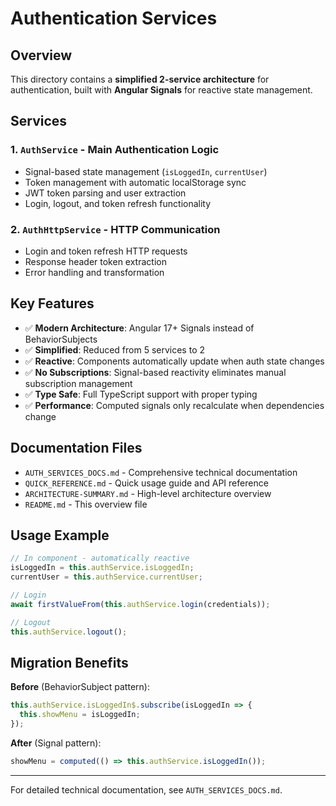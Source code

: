 # Authentication Services

## Overview

This directory contains a **simplified 2-service architecture** for authentication, built with **Angular Signals** for reactive state management.

## Services

### 1. `AuthService` - Main Authentication Logic

- Signal-based state management (`isLoggedIn`, `currentUser`)
- Token management with automatic localStorage sync
- JWT token parsing and user extraction
- Login, logout, and token refresh functionality

### 2. `AuthHttpService` - HTTP Communication

- Login and token refresh HTTP requests
- Response header token extraction
- Error handling and transformation

## Key Features

- ✅ **Modern Architecture**: Angular 17+ Signals instead of BehaviorSubjects
- ✅ **Simplified**: Reduced from 5 services to 2
- ✅ **Reactive**: Components automatically update when auth state changes
- ✅ **No Subscriptions**: Signal-based reactivity eliminates manual subscription management
- ✅ **Type Safe**: Full TypeScript support with proper typing
- ✅ **Performance**: Computed signals only recalculate when dependencies change

## Documentation Files

- `AUTH_SERVICES_DOCS.md` - Comprehensive technical documentation
- `QUICK_REFERENCE.md` - Quick usage guide and API reference  
- `ARCHITECTURE-SUMMARY.md` - High-level architecture overview
- `README.md` - This overview file

## Usage Example

```typescript
// In component - automatically reactive
isLoggedIn = this.authService.isLoggedIn;
currentUser = this.authService.currentUser;

// Login
await firstValueFrom(this.authService.login(credentials));

// Logout  
this.authService.logout();
```

## Migration Benefits

**Before** (BehaviorSubject pattern):

```typescript
this.authService.isLoggedIn$.subscribe(isLoggedIn => {
  this.showMenu = isLoggedIn;
});
```

**After** (Signal pattern):

```typescript  
showMenu = computed(() => this.authService.isLoggedIn());
```

---

For detailed technical documentation, see `AUTH_SERVICES_DOCS.md`.
